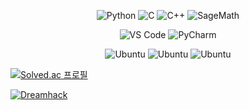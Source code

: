<p align="center">
  <img src="https://img.shields.io/badge/Python-3776AB?style=for-the-badge&logo=python&logoColor=white" alt="Python"/>
  <img src="https://img.shields.io/badge/C-A8B9CC?style=for-the-badge&logo=c&logoColor=white" alt="C"/>
  <img src="https://img.shields.io/badge/C++-00599C?style=for-the-badge&logo=cplusplus&logoColor=white" alt="C++"/>
  <img src="https://img.shields.io/badge/SageMath-3333FF?style=for-the-badge&logo=sagemath&logoColor=white" alt="SageMath"/>
</p>

<p align="center">
  <img src="https://img.shields.io/badge/Visual%20Studio%20Code-007ACC?style=for-the-badge&logo=visualstudiocode&logoColor=white" alt="VS Code"/>
  <img src="https://img.shields.io/badge/PyCharm-000000?style=for-the-badge&logo=pycharm&logoColor=white" alt="PyCharm"/>
</p>

<p align="center">
  <img src="https://img.shields.io/badge/linux-FCC624?style=for-the-badge&logo=linux&logoColor=white" alt="Ubuntu"/>
  <img src="https://img.shields.io/badge/Ubuntu-E95420?style=for-the-badge&logo=ubuntu&logoColor=white" alt="Ubuntu"/>
  <img src="https://img.shields.io/badge/kalilinux-557C94?style=for-the-badge&logo=kalilinux&logoColor=white" alt="Ubuntu"/>
</p>


[![Solved.ac
프로필](http://mazassumnida.wtf/api/v2/generate_badge?boj=2hoyean)](https://solved.ac/2hoyean)

[![Dreamhack](https://img.shields.io/badge/Dreamhack-Profile-blue?logo=hackaday)](https://dreamhack.io/users/74165)
